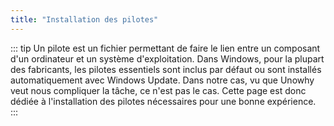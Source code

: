 ```yaml
---
title: "Installation des pilotes"
---
```


::: tip
Un pilote est un fichier permettant de faire le lien entre un composant d'un ordinateur et un système d'exploitation. Dans Windows, pour la plupart des fabricants, les pilotes essentiels sont inclus par défaut ou sont installés automatiquement avec Windows Update. Dans notre cas, vu que Unowhy veut nous compliquer la tâche, ce n'est pas le cas.
Cette page est donc dédiée à l'installation des pilotes nécessaires pour une bonne expérience.
:::